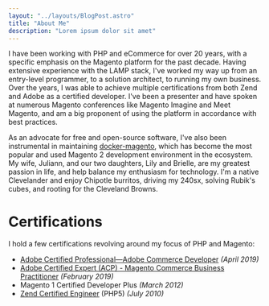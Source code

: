 ```yaml
---
layout: "../layouts/BlogPost.astro"
title: "About Me"
description: "Lorem ipsum dolor sit amet"
---
```


I have been working with PHP and eCommerce for over 20 years, with a specific emphasis on the Magento platform for the past decade. Having extensive experience with the LAMP stack, I've worked my way up from an entry-level programmer, to a solution architect, to running my own business. Over the years, I was able to achieve multiple certifications from both Zend and Adobe as a certified developer. I've been a presenter and have spoken at numerous Magento conferences like Magento Imagine and Meet Magento, and am a big proponent of using the platform in accordance with best practices.

As an advocate for free and open-source software, I've also been instrumental in maintaining [docker-magento](https://github.com/markshust/docker-magento), which has become the most popular and used Magento 2 development environment in the ecosystem. My wife, Juliann, and our two daughters, Lily and Brielle, are my greatest passion in life, and help balance my enthusiasm for technology. I'm a native Clevelander and enjoy Chipotle burritos, driving my 240sx, solving Rubik's cubes, and rooting for the Cleveland Browns.

# Certifications

I hold a few certifications revolving around my focus of PHP and Magento:

- [Adobe Certified Professional—Adobe Commerce Developer](https://www.credly.com/badges/a15cb268-50f9-4527-82bc-d9178c609e40/public_url) _(April 2019)_
- [Adobe Certified Expert (ACP) - Magento Commerce Business Practitioner](https://www.credly.com/badges/a6c9423b-7cc8-42c9-be4e-cb7b4329c186/public_url) _(February 2019)_
- Magento 1 Certified Developer Plus _(March 2012)_
- [Zend Certified Engineer](https://www.zend-zce.com/en/yellow-pages/ZEND014633) (PHP5) _(July 2010)_
